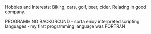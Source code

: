 Hobbies and Interests:	Biking, cars, golf, beer, cider.  Relaxing in good company.


PROGRAMMING BACKGROUND
	- sorta enjoy interpreted scripting languages
	- my first programming language was FORTRAN
